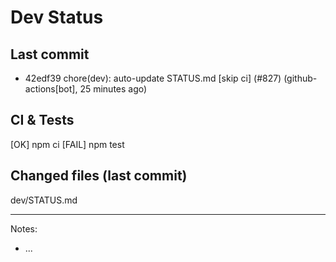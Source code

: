 # Dev Status

## Last commit
- 42edf39 chore(dev): auto-update STATUS.md [skip ci] (#827) (github-actions[bot], 25 minutes ago)
## CI & Tests
[OK] npm ci
[FAIL] npm test

## Changed files (last commit)
dev/STATUS.md

---
Notes:
- ...
